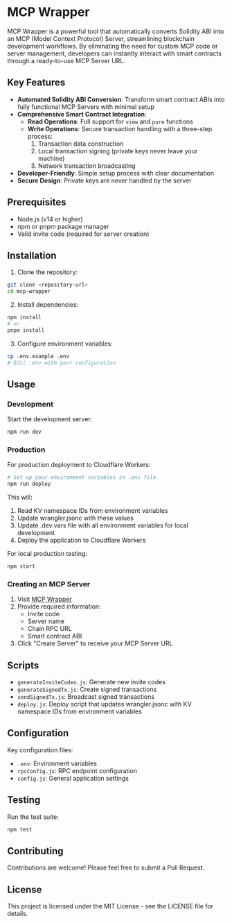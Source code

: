 # MCP Wrapper

MCP Wrapper is a powerful tool that automatically converts Solidity ABI into an MCP (Model Context Protocol) Server, streamlining blockchain development workflows. By eliminating the need for custom MCP code or server management, developers can instantly interact with smart contracts through a ready-to-use MCP Server URL.

## Key Features

- **Automated Solidity ABI Conversion**: Transform smart contract ABIs into fully functional MCP Servers with minimal setup
- **Comprehensive Smart Contract Integration**:
  - **Read Operations**: Full support for `view` and `pure` functions
  - **Write Operations**: Secure transaction handling with a three-step process:
    1. Transaction data construction
    2. Local transaction signing (private keys never leave your machine)
    3. Network transaction broadcasting
- **Developer-Friendly**: Simple setup process with clear documentation
- **Secure Design**: Private keys are never handled by the server

## Prerequisites

- Node.js (v14 or higher)
- npm or pnpm package manager
- Valid invite code (required for server creation)

## Installation

1. Clone the repository:
```bash
git clone <repository-url>
cd mcp-wrapper
```

2. Install dependencies:
```bash
npm install
# or
pnpm install
```

3. Configure environment variables:
```bash
cp .env.example .env
# Edit .env with your configuration
```

## Usage

### Development

Start the development server:
```bash
npm run dev
```

### Production

For production deployment to Cloudflare Workers:
```bash
# Set up your environment variables in .env file
npm run deploy
```

This will:
1. Read KV namespace IDs from environment variables
2. Update wrangler.jsonc with these values
3. Update .dev.vars file with all environment variables for local development
4. Deploy the application to Cloudflare Workers

For local production testing:
```bash
npm start
```

### Creating an MCP Server

1. Visit [MCP Wrapper](https://mcpwrapper.xyz/)
2. Provide required information:
   - Invite code
   - Server name
   - Chain RPC URL
   - Smart contract ABI
3. Click "Create Server" to receive your MCP Server URL

## Scripts

- `generateInviteCodes.js`: Generate new invite codes
- `generateSignedTx.js`: Create signed transactions
- `sendSignedTx.js`: Broadcast signed transactions
- `deploy.js`: Deploy script that updates wrangler.jsonc with KV namespace IDs from environment variables

## Configuration

Key configuration files:
- `.env`: Environment variables
- `rpcConfig.js`: RPC endpoint configuration
- `config.js`: General application settings

## Testing

Run the test suite:
```bash
npm test
```

## Contributing

Contributions are welcome! Please feel free to submit a Pull Request.

## License

This project is licensed under the MIT License - see the LICENSE file for details.